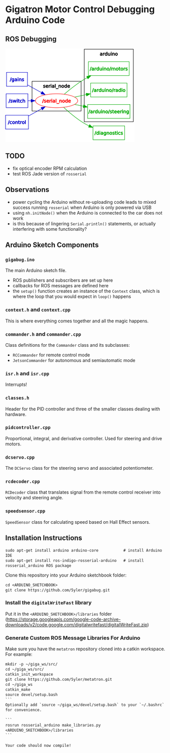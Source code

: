 # Gigatron Motor Control Debugging Arduino Code

## ROS Debugging

![ROS Debugging Topics](LOOKATME.png)

## TODO
* fix optical encoder RPM calculation
* test ROS Jade version of `rosserial` 

## Observations
* power cycling the Arduino without re-uploading code leads to mixed success running `rosserial` when Arduino is only powered via USB
* using `nh.initNode()` when the Arduino is connected to the car does not work
 * is this because of lingering `Serial.println()` statements, or actually interfering with some functionality?

## Arduino Sketch Components

### `gigabug.ino`
The main Arduino sketch file. 
* ROS publishers and subscribers are set up here
* callbacks for ROS messages are defined here
* the `setup()` function creates an instance of the `Context` class, which is where the loop that you would expect in `loop()` happens

### `context.h` and `context.cpp`
This is where everything comes together and all the magic happens.

### `commander.h` and `commander.cpp`
Class definitions for the `Commander` class and its subclasses:
* `RCCommander` for remote control mode
* `JetsonCommander` for autonomous and semiautomatic mode

### `isr.h` and `isr.cpp`
Interrupts!

### `classes.h`
Header for the PID controller and three of the smaller classes dealing with hardware. 

### `pidcontroller.cpp`
Proportional, integral, and derivative controller. Used for steering and drive motors.

### `dcservo.cpp`
The `DCServo` class for the steering servo and associated potentiometer.

### `rcdecoder.cpp`
`RCDecoder` class that translates signal from the remote control receiver into velocity and steering angle.

### `speedsensor.cpp` 
`SpeedSensor` class for calculating speed based on Hall Effect sensors.

## Installation Instructions


```
sudo apt-get install arduino arduino-core           # install Arduino IDE
sudo apt-get install ros-indigo-rosserial-arduino   # install rosserial_arduino ROS package
```
Clone this repository into your Arduino sketchbook folder:
```
cd <ARDUINO_SHETCHBOOK>
git clone https://github.com/5yler/gigabug.git
```

### Install the `digitalWriteFast` library


Put it in the `<ARDUINO_SHETCHBOOK>/libraries` folder
(https://storage.googleapis.com/google-code-archive-downloads/v2/code.google.com/digitalwritefast/digitalWriteFast.zip)

### Generate Custom ROS Message Libraries For Arduino
Make sure you have the `metatron` repository cloned into a catkin workspace. For example: 
````
mkdir -p ~/giga_ws/src/
cd ~/giga_ws/src/
catkin_init_workspace
git clone https://github.com/5yler/metatron.git
cd ~/giga_ws
catkin_make
source devel/setup.bash
```
Optionally add `source ~/giga_ws/devel/setup.bash` to your `~/.bashrc` for convenience.

```
rosrun rosserial_arduino make_libraries.py <ARDUINO_SKETCHBOOK>/libraries
```

Your code should now compile!
